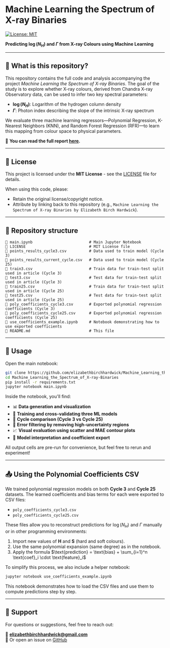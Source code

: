 
# Machine Learning the Spectrum of X-ray Binaries

[![License: MIT](https://img.shields.io/badge/License-MIT-yellow.svg)](https://opensource.org/licenses/MIT)  

**Predicting $\log(N_H)$ and $\Gamma$ from X-ray Colours using Machine Learning**

---

## 📘 What is this repository?

This repository contains the full code and analysis accompanying the project _Machine Learning the Spectrum of X-ray Binaries_. The goal of the study is to explore whether X-ray colours, derived from Chandra X-ray Observatory data, can be used to infer two key spectral parameters:

- **$\log(N_H)$**: Logarithm of the hydrogen column density
- **$\Gamma$**: Photon index describing the slope of the intrinsic X-ray spectrum

We evaluate three machine learning regressors—Polynomial Regression, K-Nearest Neighbors (KNN), and Random Forest Regression (RFR)—to learn this mapping from colour space to physical parameters.

📝 **You can read the full report [here](link-to-pdf-or-article-if-hosted).**

---

## 📜 License  
This project is licensed under the **MIT License** - see the [LICENSE](LICENSE) file for details.  

When using this code, please:  
- Retain the original license/copyright notice.  
- Attribute by linking back to this repository (e.g., `Machine Learning the Spectrum of X-ray Binaries by Elizabeth Birch Hardwick`).  

---

## 📁 Repository structure

```
📄 main.ipynb                         # Main Jupyter Notebook
📄 LICENSE                            # MIT License file
📄 points_results_cycle3.csv          # Data used to train model (Cycle 3)
📄 points_results_current_cycle.csv   # Data used to train model (Cycle 25)
📄 train3.csv                         # Train data for train-test split used in article (Cycle 3)
📄 test3.csv                          # Test data for train-test split used in article (Cycle 3)
📄 train25.csv                        # Train data for train-test split used in article (Cycle 25)
📄 test25.csv                         # Test data for train-test split used in article (Cycle 25)
📄 poly_coefficients_cycle3.csv       # Exported polynomial regression coefficients (Cycle 3)
📄 poly_coefficients_cycle25.csv      # Exported polynomial regression coefficients (Cycle 25)
📄 use_coefficients_example.ipynb     # Notebook demonstrating how to use exported coefficients
📄 README.md                          # This file
```

---
## 📓 Usage

Open the main notebook:

```bash
git clone https://github.com/elizabethbirchhardwick/Machine_Learning_the_Spectrum_of_X-ray-Binaries.git
cd Machine_Learning_the_Spectrum_of_X-ray-Binaries
pip install -r requirements.txt
jupyter notebook main.ipynb
```

Inside the notebook, you'll find:

- 📊 **Data generation and visualization**
- 🤖 **Training and cross-validating three ML models**
- 🔁 **Cycle comparison (Cycle 3 vs Cycle 25)**
- 🧽 **Error filtering by removing high-uncertainty regions**
- 📈 **Visual evaluation using scatter and MAE contour plots**
- 🧮 **Model interpretation and coefficient export**

All output cells are pre-run for convenience, but feel free to rerun and experiment!

---

## 📤 Using the Polynomial Coefficients CSV

We trained polynomial regression models on both **Cycle 3** and **Cycle 25** datasets. The learned coefficients and bias terms for each were exported to CSV files:

- `poly_coefficients_cycle3.csv`
- `poly_coefficients_cycle25.csv`

These files allow you to reconstruct predictions for $\log(N_H)$ and $\Gamma$ manually or in other programming environments:

1. Import new values of **H** and **S** (hard and soft colours).
2. Use the same polynomial expansion (same degree) as in the notebook.
3. Apply the formula $\text{prediction} = \text{bias} + \sum_{i=1}^n \text{coef}_i \cdot \text{feature}_i$

To simplify this process, we also include a helper notebook:

```bash
jupyter notebook use_coefficients_example.ipynb
```

This notebook demonstrates how to load the CSV files and use them to compute predictions step by step.

---

## 💬 Support

For questions or suggestions, feel free to reach out:

📧 **elizabethbirchhardwick@gmail.com**  
🚀 Or open an issue on [GitHub](https://github.com/elizabethbirchhardwick/Machine_Learning_the_Spectrum_of_X-ray-Binaries/issues)




